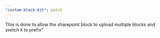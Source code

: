 ```yaml
---
"custom-block-kit": patch
---
```


This is done to allow the sharepoint block to upload multiple blocks and switch it to prefix"
